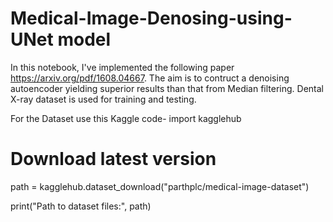 # Medical-Image-Denosing-using-UNet model 


In this notebook, I've implemented the following paper https://arxiv.org/pdf/1608.04667. The aim is to contruct a denoising autoencoder yielding superior results than that from Median filtering. Dental X-ray dataset is used for training and testing.

For the Dataset use this Kaggle code-
import kagglehub

# Download latest version
path = kagglehub.dataset_download("parthplc/medical-image-dataset")

print("Path to dataset files:", path)
